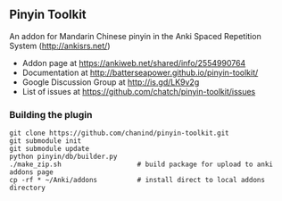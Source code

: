 ## Pinyin Toolkit

An addon for Mandarin Chinese pinyin in the Anki Spaced Repetition System (http://ankisrs.net/)

* Addon page at https://ankiweb.net/shared/info/2554990764
* Documentation at http://batterseapower.github.io/pinyin-toolkit/ 
* Google Discussion Group at http://is.gd/LK9v2g
* List of issues at https://github.com/chatch/pinyin-toolkit/issues

### Building the plugin

```
git clone https://github.com/chanind/pinyin-toolkit.git
git submodule init
git submodule update
python pinyin/db/builder.py
./make_zip.sh                   # build package for upload to anki addons page
cp -rf * ~/Anki/addons          # install direct to local addons directory
```
